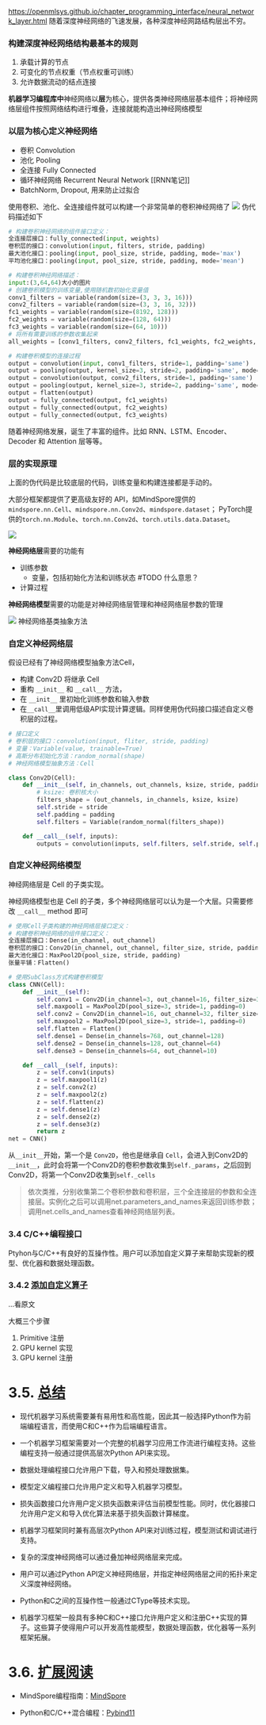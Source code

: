 https://openmlsys.github.io/chapter_programming_interface/neural_network_layer.html
随着深度神经网络的飞速发展，各种深度神经网路结构层出不穷。

### 构建深度神经网络结构最基本的规则 

1. 承载计算的节点
2. 可变化的节点权重（节点权重可训练）
3. 允许数据流动的结点连接

**机器学习编程库中**神经网络以**层**为核心，提供各类神经网络层基本组件；将神经网络层组件按照网络结构进行堆叠，连接就能构造出神经网络模型

### 以层为核心定义神经网络

+ 卷积 Convolution
+ 池化 Pooling
+ 全连接 Fully Connected
+ 循环神经网络 Recurrent Neural Network [[RNN笔记]] 
+ BatchNorm, Dropout, 用来防止过拟合

使用卷积、池化、全连接组件就可以构建一个非常简单的卷积神经网络了
![](https://cdn.jsdelivr.net/gh/xinwuyun/pictures@main/2022/09/19/687100c8cc93d1b58873267a01a1f227-20220919204023-572bb3.png)
伪代码描述如下

```python
# 构建卷积神经网络的组件接口定义：
全连接层接口：fully_connected(input, weights)
卷积层的接口：convolution(input, filters, stride, padding)
最大池化接口：pooling(input, pool_size, stride, padding, mode='max')
平均池化接口：pooling(input, pool_size, stride, padding, mode='mean')

# 构建卷积神经网络描述：
input:(3,64,64)大小的图片
# 创建卷积模型的训练变量,使用随机数初始化变量值
conv1_filters = variable(random(size=(3, 3, 3, 16)))
conv2_filters = variable(random(size=(3, 3, 16, 32)))
fc1_weights = variable(random(size=(8192, 128)))
fc2_weights = variable(random(size=(128, 64)))
fc3_weights = variable(random(size=(64, 10)))
# 将所有需要训练的参数收集起来
all_weights = [conv1_filters, conv2_filters, fc1_weights, fc2_weights, fc3_weights]

# 构建卷积模型的连接过程
output = convolution(input, conv1_filters, stride=1, padding='same')
output = pooling(output, kernel_size=3, stride=2, padding='same', mode='max')
output = convolution(output, conv2_filters, stride=1, padding='same')
output = pooling(output, kernel_size=3, stride=2, padding='same', mode='max')
output = flatten(output)
output = fully_connected(output, fc1_weights)
output = fully_connected(output, fc2_weights)
output = fully_connected(output, fc3_weights)
```

随着神经网络发展，诞生了丰富的组件。比如 RNN、LSTM、Encoder、Decoder 和 Attention 层等等。

### 层的实现原理

上面的伪代码是比较底层的代码，训练变量和构建连接都是手动的。

大部分框架都提供了更高级友好的 API，如MindSpore提供的`mindspore.nn.Cell`、`mindspore.nn.Conv2d`、`mindspore.dataset`； PyTorch提供的`torch.nn.Module`、`torch.nn.Conv2d`、`torch.utils.data.Dataset`。

![](https://cdn.jsdelivr.net/gh/xinwuyun/pictures@main/2022/09/19/4ab8a64f43b674f2c0da7e1088f9c45a-20220919210408-9a7742.png)



**神经网络层**需要的功能有
+ 训练参数
	+ 变量，包括初始化方法和训练状态
	#TODO 什么意思？
+ 计算过程 

**神经网络模型**需要的功能是对神经网络层管理和神经网络层参数的管理


![](https://cdn.jsdelivr.net/gh/xinwuyun/pictures@main/2022/09/20/db497d10bb65908f7a86d83d43efb3cd-20220920101430-96f21f.png)
神经网络基类抽象方法

### 自定义神经网络层

假设已经有了神经网络模型抽象方法Cell，
+ 构建 Conv2D 将继承 Cell
+ 重构 `__init__` 和 `__call__` 方法，
+ 在 `__init__` 里初始化训练参数和输入参数
+ 在`__call__`里调用低级API实现计算逻辑。同样使用伪代码接口描述自定义卷积层的过程。
```python
# 接口定义 
# 卷积层的接口：convolution(input, fliter, stride, padding)
# 变量：Variable(value, trainable=True)
# 高斯分布初始化方法：random_normal(shape)
# 神经网络模型抽象方法：Cell 

class Conv2D(Cell):
	def __init__(self, in_channels, out_channels, ksize, stride, padding):
		# ksize: 卷积核大小 
		filters_shape = (out_channels, in_channels, ksize, ksize)
		self.stride = stride
		self.padding = padding 
		self.filters = Variable(random_normal(filters_shape))

	def __call__(self, inputs):
		outputs = convolution(inputs, self.filters, self.stride, self.padding)

```

### 自定义神经网络模型

神经网络层是 Cell 的子类实现。

神经网络模型也是 Cell 的子类，多个神经网络层可以认为是一个大层。只需要修改 `__call__` method 即可 

```python
# 使用Cell子类构建的神经网络层接口定义：
# 构建卷积神经网络的组件接口定义：
全连接层接口：Dense(in_channel, out_channel)
卷积层的接口：Conv2D(in_channel, out_channel, filter_size, stride, padding)
最大池化接口：MaxPool2D(pool_size, stride, padding)
张量平铺：Flatten()

# 使用SubClass方式构建卷积模型
class CNN(Cell):
    def __init__(self):
        self.conv1 = Conv2D(in_channel=3, out_channel=16, filter_size=3, stride=1, padding=0)
        self.maxpool1 = MaxPool2D(pool_size=3, stride=1, padding=0)
        self.conv2 = Conv2D(in_channel=16, out_channel=32, filter_size=3, stride=1, padding=0)
        self.maxpool2 = MaxPool2D(pool_size=3, stride=1, padding=0)
        self.flatten = Flatten()
        self.dense1 = Dense(in_channels=768, out_channel=128)
        self.dense2 = Dense(in_channels=128, out_channel=64)
        self.dense3 = Dense(in_channels=64, out_channel=10)

    def __call__(self, inputs):
        z = self.conv1(inputs)
        z = self.maxpool1(z)
        z = self.conv2(z)
        z = self.maxpool2(z)
        z = self.flatten(z)
        z = self.dense1(z)
        z = self.dense2(z)
        z = self.dense3(z)
        return z
net = CNN()
```
从`__init__`开始，第一个是 `Conv2D`，他也是继承自 `Cell`，会进入到Conv2D的`__init__`，此时会将第一个Conv2D的卷积参数收集到`self._params`，之后回到Conv2D，将第一个Conv2D收集到`self._cells`


>依次类推，分别收集第二个卷积参数和卷积层，三个全连接层的参数和全连接层。实例化之后可以调用net.parameters_and_names来返回训练参数；调用net.cells_and_names查看神经网络层列表。

### 3.4 C/C++编程接口

Ptyhon与C/C++有良好的互操作性。用户可以添加自定义算子来帮助实现新的模型、优化器和数据处理函数。

### 3.4.2 [添加自定义算子](https://openmlsys.github.io/chapter_programming_interface/c_python_interaction.html#c)
...看原文

大概三个步骤

1. Primitive 注册
2. GPU kernel 实现
3. GPU kernel 注册 

# 3.5. [总结](https://openmlsys.github.io/chapter_programming_interface/summary.html#id1 "Permalink to this headline")

-   现代机器学习系统需要兼有易用性和高性能，因此其一般选择Python作为前端编程语言，而使用C和C++作为后端编程语言。
    
-   一个机器学习框架需要对一个完整的机器学习应用工作流进行编程支持。这些编程支持一般通过提供高层次Python API来实现。
    
-   数据处理编程接口允许用户下载，导入和预处理数据集。
    
-   模型定义编程接口允许用户定义和导入机器学习模型。
    
-   损失函数接口允许用户定义损失函数来评估当前模型性能。同时，优化器接口允许用户定义和导入优化算法来基于损失函数计算梯度。
    
-   机器学习框架同时兼有高层次Python API来对训练过程，模型测试和调试进行支持。
    
-   复杂的深度神经网络可以通过叠加神经网络层来完成。
    
-   用户可以通过Python API定义神经网络层，并指定神经网络层之间的拓扑来定义深度神经网络。
    
-   Python和C之间的互操作性一般通过CType等技术实现。
    
-   机器学习框架一般具有多种C和C++接口允许用户定义和注册C++实现的算子。这些算子使得用户可以开发高性能模型，数据处理函数，优化器等一系列框架拓展。
    

# 3.6. [扩展阅读](https://openmlsys.github.io/chapter_programming_interface/summary.html#id2 "Permalink to this headline")

-   MindSpore编程指南：[MindSpore](https://www.mindspore.cn/docs/programming_guide/zh-CN/r1.6/index.html)
    
-   Python和C/C++混合编程：[Pybind11](https://pybind11.readthedocs.io/en/latest/basics.html#creating-bindings-for-a-simple-function)